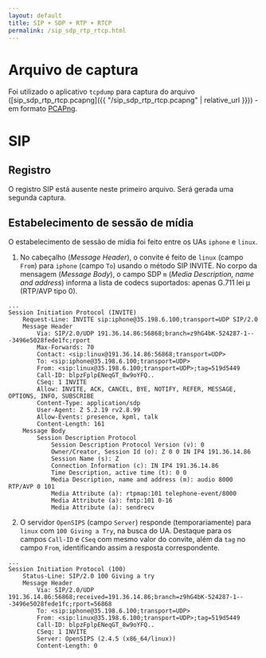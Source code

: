 ```yaml
---
layout: default
title: SIP + SDP + RTP + RTCP
permalink: /sip_sdp_rtp_rtcp.html
---
```


# Arquivo de captura
Foi utilizado o aplicativo `tcpdump` para captura do arquivo ([sip_sdp_rtp_rtcp.pcapng]({{ "/sip_sdp_rtp_rtcp.pcapng" | relative_url }})) - em formato [PCAPng](https://wiki.wireshark.org/Development/PcapNg).

# SIP

## Registro
O registro SIP está ausente neste primeiro arquivo. Será gerada uma segunda captura.

## Estabelecimento de sessão de mídia
O estabelecimento de sessão de mídia foi feito entre os UAs `iphone` e `linux`.

1. No cabeçalho (_Message Header_), o convite é feito de `linux` (campo `From`) para `iphone` (campo `To`) usando o método SIP INVITE. No corpo da mensagem (_Message Body_), o campo SDP `m` (_Media Description, name and address_) informa a lista de codecs suportados: apenas G.711 lei µ (RTP/AVP tipo 0).
```
...
Session Initiation Protocol (INVITE)
    Request-Line: INVITE sip:iphone@35.198.6.100;transport=UDP SIP/2.0
    Message Header
        Via: SIP/2.0/UDP 191.36.14.86:56868;branch=z9hG4bK-524287-1---3496e5028fede1fc;rport
        Max-Forwards: 70
        Contact: <sip:linux@191.36.14.86:56868;transport=UDP>
        To: <sip:iphone@35.198.6.100;transport=UDP>
        From: <sip:linux@35.198.6.100;transport=UDP>;tag=519d5449
        Call-ID: blpzFplpENeqGT_8w9oYFQ..
        CSeq: 1 INVITE
        Allow: INVITE, ACK, CANCEL, BYE, NOTIFY, REFER, MESSAGE, OPTIONS, INFO, SUBSCRIBE
        Content-Type: application/sdp
        User-Agent: Z 5.2.19 rv2.8.99
        Allow-Events: presence, kpml, talk
        Content-Length: 161
    Message Body
        Session Description Protocol
            Session Description Protocol Version (v): 0
            Owner/Creator, Session Id (o): Z 0 0 IN IP4 191.36.14.86
            Session Name (s): Z
            Connection Information (c): IN IP4 191.36.14.86
            Time Description, active time (t): 0 0
            Media Description, name and address (m): audio 8000 RTP/AVP 0 101
            Media Attribute (a): rtpmap:101 telephone-event/8000
            Media Attribute (a): fmtp:101 0-16
            Media Attribute (a): sendrecv
```
2. O servidor `OpenSIPS` (campo `Server`) responde (temporariamente) para `linux` com `100 Giving a Try`, na busca do UA. Destaque para os campos `Call-ID` e `CSeq` com mesmo valor do convite, além da `tag` no campo `From`, identificando assim a resposta correspondente.
```
...
Session Initiation Protocol (100)
    Status-Line: SIP/2.0 100 Giving a try
    Message Header
        Via: SIP/2.0/UDP 191.36.14.86:56868;received=191.36.14.86;branch=z9hG4bK-524287-1---3496e5028fede1fc;rport=56868
        To: <sip:iphone@35.198.6.100;transport=UDP>
        From: <sip:linux@35.198.6.100;transport=UDP>;tag=519d5449
        Call-ID: blpzFplpENeqGT_8w9oYFQ..
        CSeq: 1 INVITE
        Server: OpenSIPS (2.4.5 (x86_64/linux))
        Content-Length: 0
```
